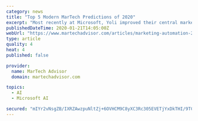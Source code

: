 ```yaml
---
category: news
title: "Top 5 Modern MarTech Predictions of 2020"
excerpt: "Most recently at Microsoft, Yoli improved their central marketing organization’s digital marketing impacting their multibillion dollar enterprise businesses including Azure, O365, Surface ... With this in mind, I predict that AI-driven experiments will increase in 2020 as more companies simplify their MarTech stack and use predictive ..."
publishedDateTime: 2020-01-21T14:05:00Z
webUrl: "https://www.martechadvisor.com/articles/marketing-automation-2/top-5-modern-martech-predictions-of-2021/"
type: article
quality: 4
heat: 4
published: false

provider:
  name: MarTech Advisor
  domain: martechadvisor.com

topics:
  - AI
  - Microsoft AI

secured: "mIYr2vNsgZB/IXRZAwzpuNltZj+6OVHCM9C8yXC3Rc305EVETjYxDkTHI/9TCBfNKc7J158pYI7Wv4vlHu+6ZqDIrzEk9QIZ3IIeWrtP0hj4kj/CaBuecHwpGZKnDxedeXtjNx7pYikDbuUqpLU9ra8GYcYkxiz9NvIeooJeHlm94Ti0CjpVpTb4GTLPwzjWJedYXLD73snaRhxa6/mBqL1ad+jDYm++nTiGTNmbVw84eXGD2MjDrc9s3Y3r+0CIR7XyyGbJT85n1GSw8Iwwg1ef6V7LNvvkmf9H/i6Vz9s3UcjOZ7/eLsl1LCEwofxAX2Ovt03CumFR5fuhJ2LKJ2dxe87RryomrOR9y9UYMIsM9z0M1bYMCgygJc5wba6KH5GcLY+NXtaLxb9gB6YsWY0gT4ua2vj2halwr4NUqusTVk7SNug2CkMshVuXEEW9TEGVa2ZwlXo7tiMPHw5GpA==;LZaVA+oakgsGDUvveEkdVw=="
---
```


